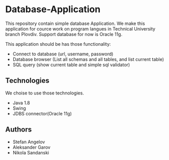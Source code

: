 # Database-Application
This repository contain simple database Application. We make this application for cource work on program langues in Technical University branch Plovdiv. Support database for now is Oracle 11g.

This application should be has those functionality:
* Connect to database (url, username, password)
* Database browser (List all schemas and all tables, and list current table)
* SQL query (show current table and simple sql validator)

## Technologies
We choise to use those  technologies. 
* Java 1.8
* Swing
* JDBS connector(Oracle 11g)

## Authors
* Stefan Angelov
* Aleksander Garov
* Nikola Sandanski

